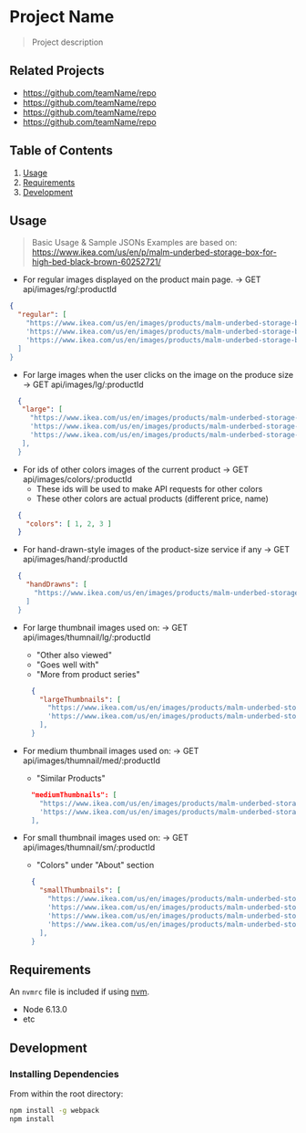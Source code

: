 # Project Name

> Project description

## Related Projects

  - https://github.com/teamName/repo
  - https://github.com/teamName/repo
  - https://github.com/teamName/repo
  - https://github.com/teamName/repo

## Table of Contents

1. [Usage](#Usage)
1. [Requirements](#requirements)
1. [Development](#development)

## Usage

> Basic Usage & Sample JSONs
> Examples are based on: https://www.ikea.com/us/en/p/malm-underbed-storage-box-for-high-bed-black-brown-60252721/

  - For regular images displayed on the product main page.
    -> GET api/images/rg/:productId
  ```JSON
  {
    "regular": [
      "https://www.ikea.com/us/en/images/products/malm-underbed-storage-box-for-high-bed-black-brown__0636236_pe697747_s5.jpg?f=xxs',
      'https://www.ikea.com/us/en/images/products/malm-underbed-storage-box-for-high-bed-black-brown__0452609_ph133274_s5.jpg?f=xxs',
      'https://www.ikea.com/us/en/images/products/malm-underbed-storage-box-for-high-bed-black-brown__0735708_pe740106_s5.jpg?f=xxs'
    ]
  }
  ```

  - For large images when the user clicks on the image on the produce size
    -> GET api/images/lg/:productId
  ```JSON
    {
     "large": [
       "https://www.ikea.com/us/en/images/products/malm-underbed-storage-box-for-high-bed-black-brown__0636236_pe697747_s5.jpg?f=s',
       'https://www.ikea.com/us/en/images/products/malm-underbed-storage-box-for-high-bed-black-brown__0452609_ph133274_s5.jpg?f=s',
       'https://www.ikea.com/us/en/images/products/malm-underbed-storage-box-for-high-bed-black-brown__0735708_pe740106_s5.jpg?f=s'
     ],
    }
  ```


  - For ids of other colors images of the current product
    -> GET api/images/colors/:productId
    - These ids will be used to make API requests for other colors
    - These other colors are actual products (different price, name)
  ```JSON
    {
      "colors": [ 1, 2, 3 ]
    }
  ```

  - For hand-drawn-style images of the product-size service if any
    -> GET api/images/hand/:productId
  ```JSON
    {
      "handDrawns": [
        "https://www.ikea.com/us/en/images/products/malm-underbed-storage-box-for-high-bed-black-brown__0722637_pe733678_s5.jpg?f=xxs'
      ]
    }
  ```

  - For large thumbnail images used on:
    -> GET api/images/thumnail/lg/:productId
    * "Other also viewed"
    * "Goes well with"
    * "More from product series"
    ```JSON
      {
        "largeThumbnails": [
          "https://www.ikea.com/us/en/images/products/malm-underbed-storage-box-for-high-bed-black-brown__0636236_pe697747_s5.jpg?f=xxxs',
          'https://www.ikea.com/us/en/images/products/malm-underbed-storage-box-for-high-bed-black-brown__0452609_ph133274_s5.jpg?f=xxxs'
        ],
      }
    ```

  - For medium thumbnail images used on:
    -> GET api/images/thumnail/med/:productId
    * "Similar Products"
    ```JSON
      "mediumThumbnails": [
        "https://www.ikea.com/us/en/images/products/malm-underbed-storage-box-for-high-bed-black-brown__0636236_pe697747_s5.jpg?f=u',
        'https://www.ikea.com/us/en/images/products/malm-underbed-storage-box-for-high-bed-black-brown__0452609_ph133274_s5.jpg?f=u'
      ],
    ```

  - For small thumbnail images used on:
    -> GET api/images/thumnail/sm/:productId
    * "Colors" under "About" section
    ```JSON
      {
        "smallThumbnails": [
          "https://www.ikea.com/us/en/images/products/malm-underbed-storage-box-for-high-bed-black-brown__0636236_pe697747_s5.jpg?f=xu',
          'https://www.ikea.com/us/en/images/products/malm-underbed-storage-box-for-high-bed-gray-stained__0780033_pe759757_s5.jpg?f=xu',
          'https://www.ikea.com/us/en/images/products/malm-underbed-storage-box-for-high-bed-white__0636233_pe697745_s5.jpg?f=xu',
          'https://www.ikea.com/us/en/images/products/malm-underbed-storage-box-for-high-bed-white-stained-oak-veneer__0636234_pe697749_s5.jpg?f=xu'
        ],
      }
    ```


## Requirements

An `nvmrc` file is included if using [nvm](https://github.com/creationix/nvm).

- Node 6.13.0
- etc

## Development

### Installing Dependencies

From within the root directory:

```sh
npm install -g webpack
npm install
```

